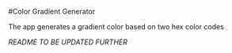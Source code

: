#Color Gradient Generator

The app generates a gradient color based on two hex color codes

*README TO BE UPDATED FURTHER* 
